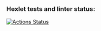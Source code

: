 ### Hexlet tests and linter status:
[![Actions Status](https://github.com/eventauto/python-project-50/workflows/hexlet-check/badge.svg)](https://github.com/eventauto/python-project-50/actions)